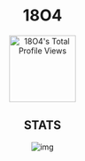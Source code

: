 <div align="center"> 
  <h1>18O4</h1>
<a target="_blank" href="https://github.com/18o4"><img src="https://komarev.com/ghpvc/?username=18o4&color=blue" alt="18O4's Total Profile Views" width="120" /></a>

<h2>STATS</h2>
  
![img](https://github-readme-stats.vercel.app/api/wakatime?username=18o4&api_domain=wakapi.18o4.xyz&hide_border=true&border_radius=12&text_color=009CFF&title_color=ff7700&bg_color=14141400&icon_color=FFDF00&show_icons=true&custom_title=Monthly%20Coding%20Stats&layout=compact)
